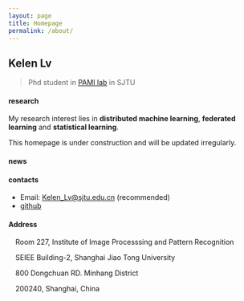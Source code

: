 ```yaml
---
layout: page
title: Homepage
permalink: /about/
---
```


## Kelen Lv
> Phd student in [PAMI lab](http://www.pami.sjtu.edu.cn/) in SJTU

#### research

My research interest lies in **distributed machine learning**, **federated learning** and **statistical learning**. 

This homepage is under construction and will be updated irregularly.

#### news
  
#### contacts
- Email: Kelen_Lv@sjtu.edu.cn (recommended)
- [github](https://github.com/kelenlv)
  
#### Address
 Room 227, Institute of Image Processsing and Pattern Recognition
 
 SEIEE Building-2, Shanghai Jiao Tong University
 
 800 Dongchuan RD. Minhang District
 
 200240, Shanghai, China